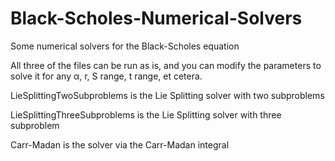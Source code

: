 # Black-Scholes-Numerical-Solvers
Some numerical solvers for the Black-Scholes equation

All three of the files can be run as is, and you can modify the parameters to solve it for any α, r, S range, t range, et cetera.

LieSplittingTwoSubproblems is the Lie Splitting solver with two subproblems

LieSplittingThreeSubproblems is the Lie Splitting solver with three subproblem

Carr-Madan is the solver via the Carr-Madan integral

